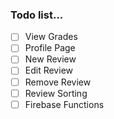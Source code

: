 ### Todo list...

- [ ] View Grades
- [ ] Profile Page
- [ ] New Review
- [ ] Edit Review
- [ ] Remove Review
- [ ] Review Sorting
- [ ] Firebase Functions